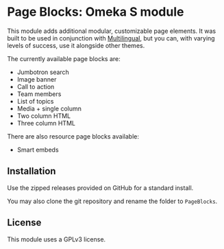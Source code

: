 # Page Blocks: Omeka S module

This module adds additional modular, customizable page elements. It was built to be used in conjunction with [Multilingual](https://github.com/ivyrze/omeka-s-theme-multilingual), but you can, with varying levels of success, use it alongside other themes.

The currently available page blocks are:

* Jumbotron search
* Image banner
* Call to action
* Team members
* List of topics
* Media + single column
* Two column HTML
* Three column HTML

There are also resource page blocks available:

* Smart embeds

## Installation

Use the zipped releases provided on GitHub for a standard install.

You may also clone the git repository and rename the folder to `PageBlocks`.

## License

This module uses a GPLv3 license.
